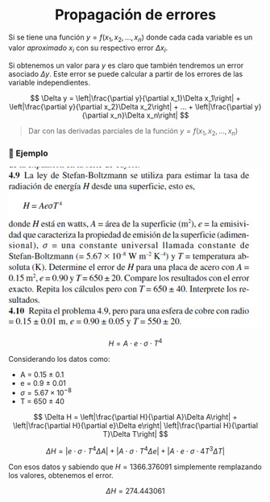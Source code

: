 <h1 align='center'>Propagación de errores</h1>

Si se tiene una función $y=f(x_1, x_2, ..., x_n)$ donde cada
cada variable es un valor _aproximado_ $x_i$ con su
respectivo error $\Delta x_i$.

Si obtenemos un valor para $y$ es claro que también
tendremos un error asociado $\Delta y$. Este error
se puede calcular a partir de los errores de las
variable independientes.

$$
\Delta y = \left|\frac{\partial y}{\partial x_1}\Delta x_1\right| + \left|\frac{\partial y}{\partial x_2}\Delta x_2\right| + ... + \left|\frac{\partial y}{\partial x_n}\Delta x_n\right|
$$

> Dar con las derivadas parciales de la función $y=f(x_1, x_2, ..., x_n)$

### 🎯 Ejemplo

![image](./assets/capture_one.png)

$$
H = A \cdot e \cdot \sigma \cdot T^4
$$

Considerando los datos como:

- A = 0.15 $\pm$ 0.1
- e = 0.9 $\pm$ 0.01
- $\sigma = 5.67 \times 10^{-8}$
- T = 650 $\pm$ 40

$$
\Delta H = \left|\frac{\partial H}{\partial A}\Delta A\right| + \left|\frac{\partial H}{\partial e}\Delta e\right|  \left|\frac{\partial H}{\partial T}\Delta T\right|
$$

$$
\Delta H = \left|e \cdot \sigma \cdot T^4 \Delta A\right| + \left|A \cdot \sigma \cdot T^4 \Delta e\right| + \left|A \cdot e \cdot \sigma \cdot 4T^3 \Delta T\right|
$$

Con esos datos y sabiendo que $H = 1366.376091$ simplemente remplazando los valores, obtenemos el error.

$$
\Delta H = 274.443061
$$